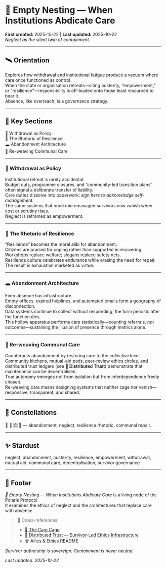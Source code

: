 # 🪹 Empty Nesting — When Institutions Abdicate Care  
**First created:** 2025-10-22 | **Last updated:** 2025-10-22  
*Neglect as the silent twin of containment.*

---

## 🛰️ Orientation  
Explores how withdrawal and institutional fatigue produce a vacuum where care once functioned as control.  
When the state or organisation retreats—citing austerity, “empowerment,” or “resilience”—responsibility is off-loaded onto those least resourced to bear it.  
Absence, like overreach, is a governance strategy.

---

## 📑 Key Sections  
🚪 Withdrawal as Policy  
🥀 The Rhetoric of Resilience  
🕳️ Abandonment Architecture  
🌾 Re-weaving Communal Care  

---

### 🚪 Withdrawal as Policy  
Institutional retreat is rarely accidental.  
Budget cuts, programme closures, and “community-led transition plans” often signal a deliberate transfer of liability.  
Care duties dissolve into paperwork: *sign here to acknowledge self-management.*  
The same systems that once micromanaged survivors now vanish when cost or scrutiny rises.  
Neglect is reframed as empowerment.

---

### 🥀 The Rhetoric of Resilience  
“Resilience” becomes the moral alibi for abandonment.  
Citizens are praised for coping rather than supported in recovering.  
Workshops replace welfare; slogans replace safety nets.  
Resilience culture celebrates endurance while erasing the need for repair.  
The result is exhaustion marketed as virtue.

---

### 🕳️ Abandonment Architecture  
Even absence has infrastructure.  
Empty offices, expired helplines, and automated emails form a geography of disconnection.  
Data systems continue to collect without responding; the form persists after the function dies.  
This hollow apparatus performs care statistically—counting referrals, not outcomes—sustaining the illusion of presence through metrics alone.

---

### 🌾 Re-weaving Communal Care  
Counteracts abandonment by restoring care to the collective level.  
Community kitchens, mutual-aid pods, peer-review ethics circles, and distributed trust ledgers (see **🧬 Distributed Trust**) demonstrate that maintenance can be decentralised.  
True autonomy emerges not from isolation but from interdependence freely chosen.  
Re-weaving care means designing systems that neither cage nor vanish—responsive, transparent, and shared.

---

## 🌌 Constellations  
🪹 🧊 🈴 🌾 — abandonment, neglect, resilience rhetoric, communal repair.  

---

## ✨ Stardust  
neglect, abandonment, austerity, resilience, empowerment, withdrawal, mutual aid, communal care, decentralisation, survivor governance  

---

## 🏮 Footer  
*🪹 Empty Nesting — When Institutions Abdicate Care* is a living node of the Polaris Protocol.  
It examines the ethics of neglect and the architectures that replace care with absence.

> 📡 Cross-references:
> 
> - [🧊 The Care Cage](./🧊_the_care_cage.md)  
> - [🧬 Distributed Trust — Survivor-Led Ethics Infrastructure](./🧬_distributed_trust_survivor_led_ethics_infrastructure.md)  
> - [🈴 Allies & Ethics README](./README.md)  

*Survivor authorship is sovereign. Containment is never neutral.*  

_Last updated: 2025-10-22_
